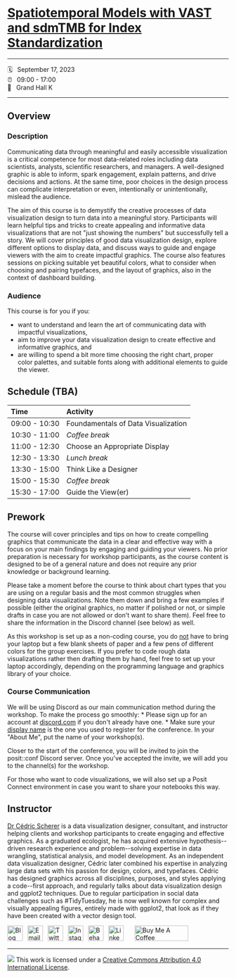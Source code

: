 # [Spatiotemporal Models with VAST and sdmTMB for Index Standardization](spatiotemporalmodels-workshop-abft.netlify.app/)
------------------------------------------------------------------------

:spiral_calendar:  September 17, 2023\
:alarm_clock:  09:00 - 17:00\
:hotel:  Grand Hall K

------------------------------------------------------------------------

## Overview

### Description

Communicating data through meaningful and easily accessible visualization is a critical competence for most data-related roles including data scientists, analysts, scientific researchers, and managers. A well-designed graphic is able to inform, spark engagement, explain patterns, and drive decisions and actions. At the same time, poor choices in the design process can complicate interpretation or even, intentionally or unintentionally, mislead the audience.

The aim of this course is to demystify the creative processes of data visualization design to turn data into a meaningful story. Participants will learn helpful tips and tricks to create appealing and informative data visualizations that are not "just showing the numbers" but successfully tell a story. We will cover principles of good data visualization design, explore different options to display data, and discuss ways to guide and engage viewers with the aim to create impactful graphics. The course also features sessions on picking suitable yet beautiful colors, what to consider when choosing and pairing typefaces, and the layout of graphics, also in the context of dashboard building.

### Audience

This course is for you if you:

-   want to understand and learn the art of communicating data with impactful visualizations,
-   aim to improve your data visualization design to create effective and informative graphics, and
-   are willing to spend a bit more time choosing the right chart, proper color palettes, and suitable fonts along with additional elements to guide the viewer.

## Schedule (TBA)

| Time          | Activity                            |
|:--------------|:------------------------------------|
| 09:00 - 10:30 | Foundamentals of Data Visualization |
| 10:30 - 11:00 | *Coffee break*                      |
| 11:00 - 12:30 | Choose an Appropriate Display       |
| 12:30 - 13:30 | *Lunch break*                       |
| 13:30 - 15:00 | Think Like a Designer               |
| 15:00 - 15:30 | *Coffee break*                      |
| 15:30 - 17:00 | Guide the View(er)                  |

## Prework

The course will cover principles and tips on how to create compelling graphics that communicate the data in a clear and effective way with a focus on your main findings by engaging and guiding your viewers. No prior preparation is necessary for workshop participants, as the course content is designed to be of a general nature and does not require any prior knowledge or background learning.

Please take a moment before the course to think about chart types that you are using on a regular basis and the most common struggles when designing data visualizations. Note them down and bring a few examples if possible (either the original graphics, no matter if polished or not, or simple drafts in case you are not allowed or don't want to share them). Feel free to share the information in the Discord channel (see below) as well.

As this workshop is set up as a non-coding course, you do <u>not</u> have to bring your laptop but a few blank sheets of paper and a few pens of different colors for the group exercises. If you prefer to code rough data visualizations rather then drafting them by hand, feel free to set up your laptop accordingly, depending on the programming language and graphics library of your choice.

### Course Communication

We will be using Discord as our main communication method during the workshop. To make the process go smoothly: \* Please sign up for an account at [discord.com](https://discord.com) if you don't already have one. \* Make sure your [display name](https://support.discord.com/hc/en-us/articles/12620128861463-New-Usernames-Display-Names#h_01GXPQABMYGEHGPRJJXJMPHF5C) is the one you used to register for the conference. In your "About Me", put the name of your workshop(s).

Closer to the start of the conference, you will be invited to join the posit::conf Discord server. Once you've accepted the invite, we will add you to the channel(s) for the workshop.

For those who want to code visualizations, we will also set up a Posit Connect environment in case you want to share your notebooks this way.

## Instructor

[Dr Cédric Scherer](https://cedricscherer.com) is a data visualization designer, consultant, and instructor helping clients and workshop participants to create engaging and effective graphics. As a graduated ecologist, he has acquired extensive hypothesis--driven research experience and problem--solving expertise in data wrangling, statistical analysis, and model development. As an independent data visualization designer, Cédric later combined his expertise in analyzing large data sets with his passion for design, colors, and typefaces. Cédric has designed graphics across all disciplines, purposes, and styles applying a code--first approach, and regularly talks about data visualization design and ggplot2 techniques. Due to regular participation in social data challenges such as #TidyTuesday, he is now well known for complex and visually appealing figures, entirely made with ggplot2, that look as if they have been created with a vector design tool.

<a href="https://www.cedricscherer.com"><img src="https://assets.dryicons.com/uploads/icon/svg/4926/home.svg" alt="Blog" border="0" width="35" height="35"/></a>  <a href="mailto:hello@cedricscherer.com"><img src="https://assets.dryicons.com/uploads/icon/svg/8009/02dc3a5c-6504-4347-85fb-3f510cfecc45.svg" alt="Email" border="0" width="35" height="35"/></a>  <a href="https://twitter.com/CedScherer"><img src="https://assets.dryicons.com/uploads/icon/svg/8385/c23f7ffc-ca8d-4246-8978-ce9f6d5bcc99.svg" alt="Twitter" border="0" width="35" height="35"/></a>  <a href="https://www.instagram.com/cedscherer/"><img src="https://assets.dryicons.com/uploads/icon/svg/8330/62263227-bb78-4b42-a9a9-e222e0cc7b97.svg" alt="Instagram" border="0" width="35" height="35"/></a>  <a href="https://www.behance.net/cedscherer"><img src="https://assets.dryicons.com/uploads/icon/svg/8264/04073ce3-5b98-4f32-88d3-82b2ef828066.svg" alt="Behance" border="0" width="35" height="35"/></a>  <a href="https://www.linkedin.com/in/cedscherer/"><img src="https://assets.dryicons.com/uploads/icon/svg/8337/a347cd89-1662-4421-be90-58e5e8004eae.svg" alt="LinkedIn" border="0" width="35" height="35"/></a>   <a href="https://www.buymeacoffee.com/z3tt" target="_blank"><img src="https://www.buymeacoffee.com/assets/img/guidelines/download-assets-sm-1.svg" alt="Buy Me A Coffee" style="height: 35px !important;width: 122px !important;"/></a>

------------------------------------------------------------------------

![](https://i.creativecommons.org/l/by/4.0/88x31.png) This work is licensed under a [Creative Commons Attribution 4.0 International License](https://creativecommons.org/licenses/by/4.0/).
